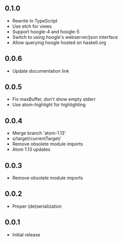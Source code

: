 ## 0.1.0
* Rewrite in TypeScript
* Use etch for views
* Support hoogle-4 and hoogle-5
* Switch to using hoogle's webserver/json interface
* Allow querying hoogle hosted on haskell.org

## 0.0.6
* Update documentation link

## 0.0.5
* Fix maxBuffer, don't show empty stderr
* Use atom-highlight for highlighting

## 0.0.4
* Merge branch 'atom-1.13'
* s/target/currentTarget/
* Remove obsolete module imports
* Atom 1.13 updates

## 0.0.3
* Remove obsolete module imports

## 0.0.2
* Proper (de)serialization

## 0.0.1
* Initial release
